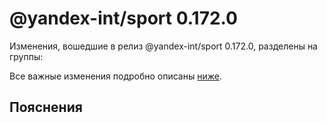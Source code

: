 # @yandex-int/sport 0.172.0

<!-- ЧЕЛОВЕЧЕСКОЕ ВСТУПЛЕНИЕ -->

Изменения, вошедшие в релиз @yandex-int/sport 0.172.0, разделены на группы:

Все важные изменения подробно описаны [ниже](#Пояснения).

## Пояснения


